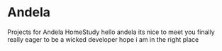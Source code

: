 # Andela
Projects for Andela HomeStudy
hello andela
its nice to meet you finally
really eager to be a wicked developer
hope i am in the right place
